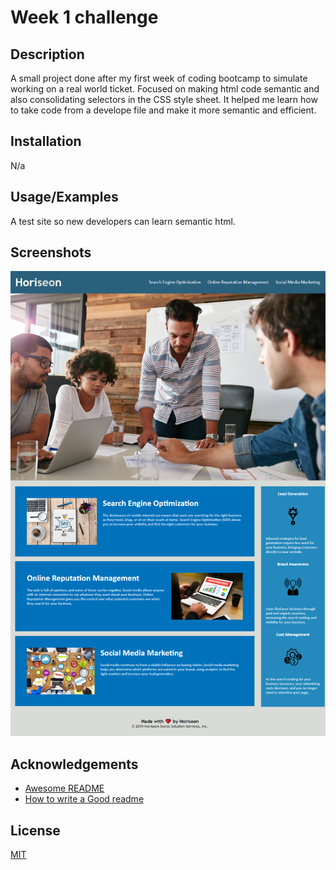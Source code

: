 
# Week 1 challenge


## Description

A small project done after my first week of coding bootcamp to simulate working on a real world ticket.  Focused on making html code semantic and also consolidating selectors in the CSS style sheet.  It helped me learn how to take code from a develope file and make it more semantic and efficient.




## Installation

N/a

    
## Usage/Examples

A test site so new developers can learn semantic html.


## Screenshots
![Screenshot](./Develop/assets/images/screenshot.png)


## Acknowledgements
 - [Awesome README](https://github.com/matiassingers/awesome-readme)
 - [How to write a Good readme](https://bulldogjob.com/news/449-how-to-write-a-good-readme-for-your-github-project)


## License

[MIT](https://choosealicense.com/licenses/mit/)

